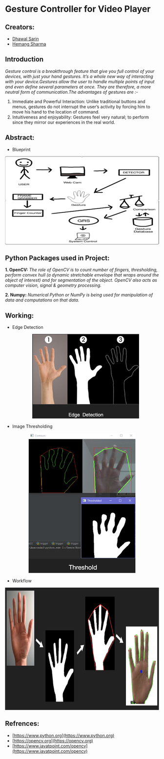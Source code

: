 # **Gesture Controller for Video Player**

## **Creators:**
 - [Dhawal Sarin](https://www.linkedin.com/in/dhawal-sarin-861a3216b/)
 - [Hemang Sharma](https://www.linkedin.com/in/sharmahemang/)
 
## **Introduction**
 *Gesture control is a breakthrough feature that give you full control of your devices, with just your hand gestures. It’s a whole new way of interacting with your device.Gestures allow the user to handle multiple points of input and even define several parameters at once. They are therefore, a more neutral form of communication.The advantages of gestures are :-*
 1. Immediate and Powerful Interaction: Unlike traditional buttons and menus, gestures do not interrupt the user’s activity by forcing him to move his hand to the    location of command.
 2. Intuitiveness and enjoyability: Gestures feel very natural; to perform since they mirror our experiences in the real world.
 
## **Abstract:**

- Blueprint
<p align="center"><img src="https://github.com/Anonymous7316/Gestured-control-for-video-player/blob/main/Images/Blueprint.png" width="800"></p>
  
## **Python Packages used in Project:**  

**1. OpenCV:**
  *The role of OpenCV is to count number of fingers, thresholding, perform convex hull (a dynamic stretchable envelope that wraps around the object of interest) and for segmentation of the object. OpenCV also acts as computer vision, signal & geometry processing.*
  
**2. Numpy:**
  *Numerical Python or NumPy is being used for manipulation of data and computations on that data.*
  
## **Working:**
- Edge Detection
   <p align="center"><img src="https://github.com/Anonymous7316/Gestured-control-for-video-player/blob/main/Images/EdgeDetection.png" width="350"></p>

- Image Thresholding
<p align="center"><img src="https://github.com/Anonymous7316/Gestured-control-for-video-player/blob/main/Images/Threshold.png" width="350"></p>

- Workflow
 <p align="center"><img src="https://github.com/Anonymous7316/Gestured-control-for-video-player/blob/main/Images/Workflow.png" width="800" height="400"></p>
  
## **Refrences:**  
  - [https://www.python.org](https://www.python.org)
  - [https://opencv.org](https://opencv.org)
  - [https://www.javatpoint.com/opencv](https://www.javatpoint.com/opencv)
